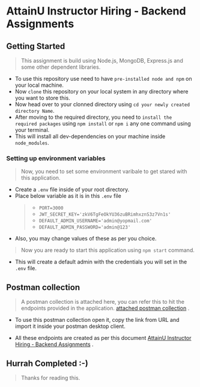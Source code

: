 # AttainU Instructor Hiring - Backend Assignments

## Getting Started

> This assignment is build using Node.js, MongoDB, Express.js and some other dependent libraries.

- To use this repository use need to have `pre-installed node and npm` on your local machine. 
- Now `clone` this repository on your local system in any directory where you want to store this.
- Now head over to your clonned directory using `cd your newly created directory Name`.
- After moving to the required directory, you need to `install the required packages` using `npm install` or `npm i` any one command using your terminal.
- This will install all dev-dependencies on your machine inside `node_modules`.

### Setting up environment variables

> Now, you need to set some environment varibale to get stared with this application.

- Create a `.env` file inside of your root directory.
- Place below variable as it is in this `.env` file
    > + `PORT=3000`
    > + `JWT_SECRET_KEY='zkV6TgFeOkYU36zuBRimhxznS3z7Vn1s'`
    > + `DEFAULT_ADMIN_USERNAME='admin@yopmail.com'`
    > + `DEFAULT_ADMIN_PASSWORD='admin@123'`
- Also, you may change values of these as per you choice.

> Now you are ready to start this application using `npm start` command.

- This will create a default admin with the credentials you will set in the `.env` file.

## Postman collection 

> A postman collection is attached here, you can refer this to hit the endpoints provided in the application. [attached postman collection](https://www.getpostman.com/collections/fde4c9ee4c6c593af65c) .

- To use this postman collection open it, copy the link from URL and import it inside your postman desktop client.

- All these endpoints are created as per this document [AttainU Instructor Hiring - Backend Assignments](https://docs.google.com/document/d/1-4cEsZzMAAg7p6Nus9n9WxpdKSOWsxBm6G6UD1yUaFE/edit?usp=sharing) .

## Hurrah Completed :-)

> Thanks for reading this.